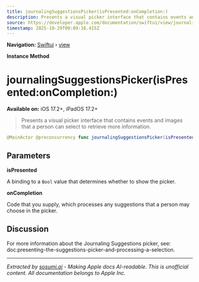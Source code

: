 ```yaml
---
title: journalingSuggestionsPicker(isPresented:onCompletion:)
description: Presents a visual picker interface that contains events and images that a person can select to retrieve more information.
source: https://developer.apple.com/documentation/swiftui/view/journalingsuggestionspicker(ispresented:oncompletion:)
timestamp: 2025-10-29T00:09:16.415Z
---
```


**Navigation:** [Swiftui](/documentation/swiftui) › [view](/documentation/swiftui/view)

**Instance Method**

# journalingSuggestionsPicker(isPresented:onCompletion:)

**Available on:** iOS 17.2+, iPadOS 17.2+

> Presents a visual picker interface that contains events and images that a person can select to retrieve more information.

```swift
@MainActor @preconcurrency func journalingSuggestionsPicker(isPresented: Binding<Bool>, onCompletion: @escaping (JournalingSuggestion) async -> Void) -> some View
```

## Parameters

**isPresented**

A binding to a `Bool` value that determines whether to show the picker.



**onCompletion**

Code that you supply, which processes any suggestions that a person may choose in the picker.



## Discussion

For more information about the Journaling Suggestions picker, see: doc:presenting-the-suggestions-picker-and-processing-a-selection.

---

*Extracted by [sosumi.ai](https://sosumi.ai) - Making Apple docs AI-readable.*
*This is unofficial content. All documentation belongs to Apple Inc.*

